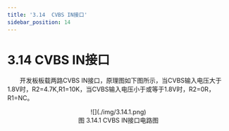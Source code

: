 ```yaml
---
title: '3.14  CVBS IN接口'
sidebar_position: 14
---
```


# 3.14  CVBS IN接口

&emsp;&emsp;开发板板载两路CVBS IN接口，原理图如下图所示，当CVBS输入电压大于1.8V时，R2=4.7K,R1=10K，当CVBS输入电压小于或等于1.8V时，R2=0R，R1=NC。

<center>
![](./img/3.14.1.png)<br />
图 3.14.1 CVBS IN接口电路图
</center>



